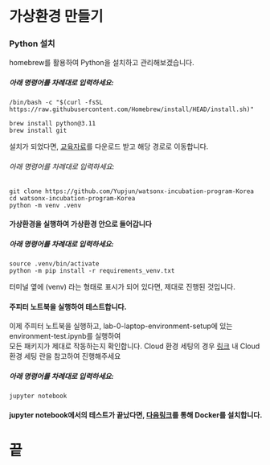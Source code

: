 # 가상환경 만들기
### Python 설치
homebrew를 활용하여 Python을 설치하고 관리해보겠습니다.  
##### 아래 명령어를 차례대로 입력하세요:
```
/bin/bash -c "$(curl -fsSL https://raw.githubusercontent.com/Homebrew/install/HEAD/install.sh)"

brew install python@3.11
brew install git
```
설치가 되었다면, [교육자료](https://github.com/Yupjun/watsonx-incubation-program-Korea)를 다운로드 받고 해당 경로로 이동합니다.  
###### 아래 명령어를 차례대로 입력하세요:
```
git clone https://github.com/Yupjun/watsonx-incubation-program-Korea
cd watsonx-incubation-program-Korea
python -m venv .venv

```

#### 가상환경을 실행하여 가상환경 안으로 들어갑니다
##### 아래 명령어를 차례대로 입력하세요:
```
source .venv/bin/activate
python -m pip install -r requirements_venv.txt
```
터미널 옆에 (venv) 라는 형태로 표시가 되어 있다면, 제대로 진행된 것입니다.

#### 주피터 노트북을 실행하여 테스트합니다.
이제 주피터 노트북을 실행하고, lab-0-laptop-environment-setup에 있는 environment-test.ipynb를 실행하여   
모든 패키지가 제대로 작동하는지 확인합니다. Cloud 환경 세팅의 경우 [링크](./Setting-up-Python-Virtual-Environment-in-Windows.pdf) 내 Cloud 환경 세팅 란을 참고하여 진행해주세요
##### 아래 명령어를 차례대로 입력하세요:
```
jupyter notebook
```
#### jupyter notebook에서의 테스트가 끝났다면, [다음링크](https://docs.docker.com/desktop/install/mac-install/)를 통해 Docker를 설치합니다.

# 끝

